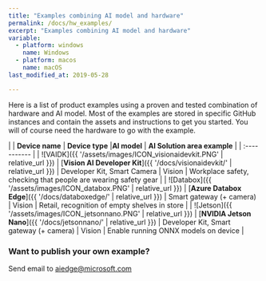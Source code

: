 ```yaml
---
title: "Examples combining AI model and hardware"
permalink: /docs/hw_examples/
excerpt: "Examples combining AI model and hardware"
variable:
  - platform: windows
    name: Windows
  - platform: macos
    name: macOS
last_modified_at: 2019-05-28

---
```



Here is a list of product examples using a proven and tested combination of hardware and AI model. Most of the examples are stored in specific GitHub instances and contain the assets and instructions to get you started. You will of course need the hardware to go with the example.

| | **Device name** | **Device type** |**AI model** | **AI Solution area example** | 
| :----------- |
| ![VAIDK]({{ '/assets/images/ICON_visionaidevkit.PNG' | relative_url }}) | [**Vision AI Developer Kit**]({{ '/docs/visionaidevkit/' | relative_url }}) | Developer Kit, Smart Camera | Vision | Workplace safety, checking that people are wearing safety gear |
| ![Databox]({{ '/assets/images/ICON_databox.PNG' | relative_url }}) | [**Azure Databox Edge**]({{ '/docs/databoxedge/' | relative_url }}) | Smart gateway (+ camera) | Vision | Retail, recognition of empty shelves in store |
| ![Jetson]({{ '/assets/images/ICON_jetsonnano.PNG' | relative_url }}) | [**NVIDIA Jetson Nano**]({{ '/docs/jetsonnano/' | relative_url }}) | Developer Kit, Smart gateway (+ camera) | Vision | Enable running ONNX models on device |
<!-- | ![UP2]({{ '/assets/images/ICON_up2.PNG' | relative_url }}) | [**Intel powered Aaeon UP Squared**]({{ '/docs/up2/' | relative_url }}) | Developer Kit, Smart Camera | Vision | Enable running ONNX models on device | -->

### Want to publish your own example?

Send email to [aiedge@microsoft.com](mailto:aiedge@microsoft.com) 